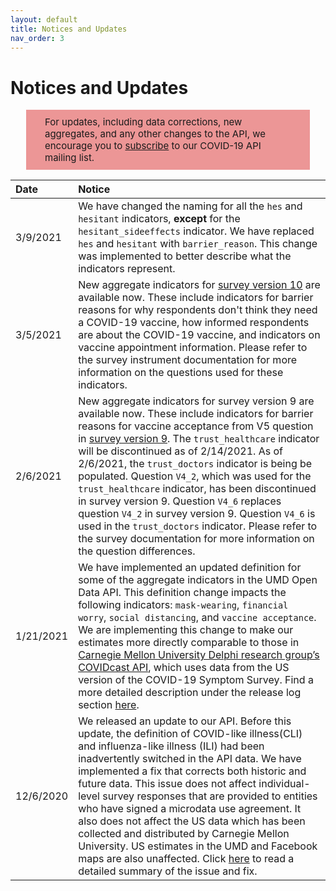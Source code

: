 ```yaml
---
layout: default
title: Notices and Updates
nav_order: 3
---
```


# Notices and Updates
<div style="background-color: #ec9696; padding: 10px 30px; font-size:15px; margin-left: 25px; margin-right: 25px;">
    For updates, including data corrections, new aggregates, and any other changes to the API, we encourage you to <a href="https://listserv.umd.edu/cgi-bin/wa?SUBED1=COVID19-API&A=1" target='_blank'>subscribe</a> to our COVID-19 API mailing list.
</div>

| Date                | Notice            |
|:--------------------|:------------------|
| 3/9/2021            | We have changed the naming for all the `hes` and `hesitant` indicators, **except** for the `hesitant_sideeffects` indicator. We have replaced `hes` and `hesitant` with `barrier_reason`. This change was implemented to better describe what the indicators represent. |
| 3/5/2021            | New aggregate indicators for [survey version 10](https://covidmap.umd.edu/document/COVID19_symptom_survey_intl_V10.pdf) are available now. These include indicators for barrier reasons for why respondents don't think they need a COVID-19 vaccine, how informed respondents are about the COVID-19 vaccine, and indicators on vaccine appointment information. Please refer to the survey instrument documentation for more information on the questions used for these indicators.  | 
| 2/6/2021            | New aggregate indicators for survey version 9 are available now. These include indicators for barrier reasons for vaccine acceptance from V5 question in [survey version 9](https://covidmap.umd.edu/document/COVID19_symptom_survey_intl_V9.pdf). The `trust_healthcare` indicator will be discontinued as of 2/14/2021. As of 2/6/2021, the `trust_doctors` indicator is being be populated. Question `V4_2`, which was used for the `trust_healthcare` indicator, has been discontinued in survey version 9. Question `V4_6` replaces question `V4_2` in survey version 9. Question `V4_6` is used in the `trust_doctors` indicator. Please refer to the survey documentation for more information on the question differences.     |
| 1/21/2021           | We have implemented an updated definition for some of the aggregate indicators in the UMD Open Data API. This definition change impacts the following indicators: `mask-wearing`, `financial worry`, `social distancing`, and `vaccine acceptance`. We are implementing this change to make our estimates more directly comparable to those in [Carnegie Mellon University Delphi research group’s COVIDcast API](https://cmu-delphi.github.io/delphi-epidata/api/covidcast-signals/fb-survey.html), which uses data from the US version of the COVID-19 Symptom Survey. Find a more detailed description under the release log section [here](https://covidmap.umd.edu/methodology.html).|
| 12/6/2020           | We released an update to our API. Before this update, the definition of COVID-like illness(CLI) and influenza-like illness (ILI) had been inadvertently switched in the API data. We have implemented a fix that corrects both historic and future data. This issue does not affect individual-level survey responses that are provided to entities who have signed a microdata use agreement. It also does not affect the US data which has been collected and distributed by Carnegie Mellon University. US estimates in the UMD and Facebook maps are also unaffected. Click [here](https://covidmap.umd.edu/api_fix_summary.html) to read a detailed summary of the issue and fix. |

